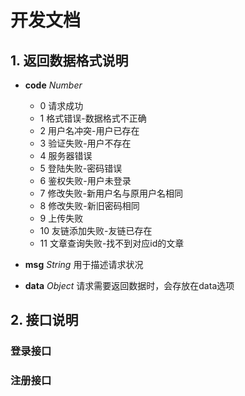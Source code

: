 # 开发文档

## 1. 返回数据格式说明
- **code** *Number*
    - 0 请求成功
    - 1 格式错误-数据格式不正确
    - 2 用户名冲突-用户已存在
    - 3 验证失败-用户不存在
    - 4 服务器错误
    - 5 登陆失败-密码错误
    - 6 鉴权失败-用户未登录
    - 7 修改失败-新用户名与原用户名相同
    - 8 修改失败-新旧密码相同
    - 9 上传失败
    - 10 友链添加失败-友链已存在
    - 11 文章查询失败-找不到对应id的文章
    
- **msg** *String*
    用于描述请求状况
  
- **data** *Object*
    请求需要返回数据时，会存放在data选项

## 2. 接口说明

### 登录接口

### 注册接口